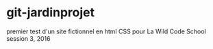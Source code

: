 # git-jardinprojet
premier test d'un site fictionnel en html CSS pour La Wild Code School session 3, 2016
